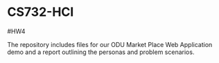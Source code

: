 # CS732-HCI

#HW4

The repository includes files for our ODU Market Place Web Application demo and a report outlining the personas and problem scenarios.
